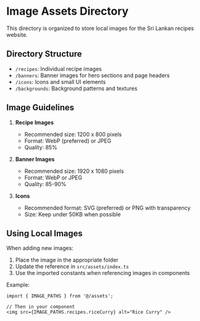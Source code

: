 
# Image Assets Directory

This directory is organized to store local images for the Sri Lankan recipes website.

## Directory Structure

- `/recipes`: Individual recipe images
- `/banners`: Banner images for hero sections and page headers
- `/icons`: Icons and small UI elements
- `/backgrounds`: Background patterns and textures

## Image Guidelines

1. **Recipe Images**
   - Recommended size: 1200 x 800 pixels
   - Format: WebP (preferred) or JPEG
   - Quality: 85%

2. **Banner Images**
   - Recommended size: 1920 x 1080 pixels
   - Format: WebP or JPEG
   - Quality: 85-90%

3. **Icons**
   - Recommended format: SVG (preferred) or PNG with transparency
   - Size: Keep under 50KB when possible

## Using Local Images

When adding new images:
1. Place the image in the appropriate folder
2. Update the reference in `src/assets/index.ts`
3. Use the imported constants when referencing images in components

Example:
```tsx
import { IMAGE_PATHS } from '@/assets';

// Then in your component
<img src={IMAGE_PATHS.recipes.riceCurry} alt="Rice Curry" />
```
